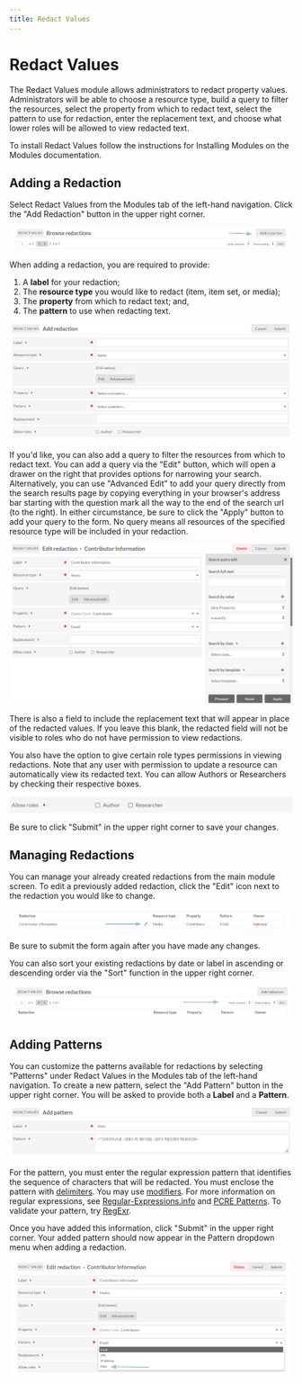 ```yaml
---
title: Redact Values
---
```


# Redact Values

The Redact Values module allows administrators to redact property values. Administrators will be able to choose a resource type, build a query to filter the resources, select the property from which to redact text, select the pattern to use for redaction, enter the replacement text, and choose what lower roles will be allowed to view redacted text.

To install Redact Values follow the instructions for Installing Modules on the Modules documentation.

## Adding a Redaction

Select Redact Values from the Modules tab of the left-hand navigation. Click the "Add Redaction" button in the upper right corner.

![redactValues_add-redact](docs/modules/modulesfiles/redactValues_add-redact.png)

When adding a redaction, you are required to provide:
1. A **label** for your redaction;
2. The **resource type** you would like to redact (item, item set, or media);
3. The **property** from which to redact text; and,
4. The **pattern** to use when redacting text.

![redactValues_add](docs/modules/modulesfiles/redactValues_add.png)

If you'd like, you can also add a query to filter the resources from which to redact text. You can add a query via the "Edit" button, which will open a drawer on the right that provides options for narrowing your search. Alternatively, you can use "Advanced Edit" to add your query directly from the search results page by copying everything in your browser's address bar starting with the question mark all the way to the end of the search url (to the right). In either circumstance, be sure to click the "Apply" button to add your query to the form. No query means all resources of the specified resource type will be included in your redaction. 

![redactValues_query](docs/modules/modulesfiles/redactValues_query.png)

There is also a field to include the replacement text that will appear in place of the redacted values. If you leave this blank, the redacted field will not be visible to roles who do not have permission to view redactions.

You also have the option to give certain role types permissions in viewing redactions. Note that any user with permission to update a resource can automatically view its redacted text. You can allow Authors or Researchers by checking their respective boxes.

![redactValues_roles](docs/modules/modulesfiles/redactValues_roles.png)

Be sure to click "Submit" in the upper right corner to save your changes.

## Managing Redactions

You can manage your already created redactions from the main module screen. To edit a previously added redaction, click the "Edit" icon next to the redaction you would like to change. 

![redactValues_edit](docs/modules/modulesfiles/redactValues_edit.png)

Be sure to submit the form again after you have made any changes. 

You can also sort your existing redactions by date or label in ascending or descending order via the "Sort" function in the upper right corner.

![redactValues_sort](docs/modules/modulesfiles/redactValues_sort.png)

## Adding Patterns

You can customize the patterns available for redactions by selecting "Patterns" under Redact Values in the Modules tab of the left-hand navigation. To create a new pattern, select the "Add Pattern" button in the upper right corner. You will be asked to provide both a **Label** and a **Pattern**.

![redactValues_add-pattern](docs/modules/modulesfiles/redactValues_add-pattern.png)

For the pattern, you must enter the regular expression pattern that identifies the sequence of characters that will be redacted. You must enclose the pattern with [delimiters](https://www.php.net/manual/en/regexp.reference.delimiters.php). You may use [modifiers](https://www.php.net/manual/en/reference.pcre.pattern.modifiers.php). For more information on regular expressions, see [Regular-Expressions.info](https://www.regular-expressions.info/) and [PCRE Patterns](https://www.php.net/manual/en/pcre.pattern.php). To validate your pattern, try [RegExr](https://regexr.com/).

Once you have added this information, click "Submit" in the upper right corner. Your added pattern should now appear in the Pattern dropdown menu when adding a redaction.

![redactValues_pattern-dropdown](docs/modules/modulesfiles/redactValues_pattern-dropdown.png)


